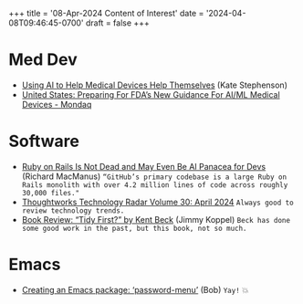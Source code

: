 +++
title = '08-Apr-2024 Content of Interest'
date = '2024-04-08T09:46:45-0700'
draft = false
+++


# Med Dev

-   [Using AI to Help Medical Devices Help Themselves](https://www.google.com/url?rct=j&sa=t&url=https://www.mddionline.com/artificial-intelligence/using-ai-to-help-medical-devices-help-themselves&ct=ga&cd=CAIyGjdmYTYyZTUxM2FiM2QxMmY6Y29tOmVuOlVT&usg=AOvVaw3VuFmJoznLBMgOY-ImZiXw)
    (Kate Stephenson)
-   [United States: Preparing For FDA&rsquo;s New Guidance For AI/ML Medical Devices - Mondaq](https://www.google.com/url?rct=j&sa=t&url=https://www.mondaq.com/unitedstates/life-sciences-biotechnology--nanotechnology/1445810/preparing-for-fdas-new-guidance-for-aiml-medical-devices&ct=ga&cd=CAIyGjdmYTYyZTUxM2FiM2QxMmY6Y29tOmVuOlVT&usg=AOvVaw2biqpJGr67WaWBV2_FCjD8)


# Software

-   [Ruby on Rails Is Not Dead and May Even Be AI Panacea for Devs](https://thenewstack.io/ruby-on-rails-is-not-dead-and-may-even-be-ai-panacea-for-devs/) (Richard MacManus) `“GitHub’s primary codebase is a large Ruby on Rails monolith with over 4.2 million lines of code across roughly 30,000 files."`
-   [Thoughtworks Technology Radar Volume 30: April 2024](https://www.thoughtworks.com/radar) `Always good to review technology trends.`
-   [Book Review: &ldquo;Tidy First?&rdquo; by Kent Beck](https://www.pathsensitive.com/2024/04/book-review-tidy-first.html)
    (Jimmy Koppel) `Beck has done some good work in the past, but this book, not so much.`


# Emacs

-   [Creating an Emacs package: ‘password-menu’](https://bobonmedicaldevicesoftware.com/blog/2024/04/08/creating-an-emacs-package-password-menu/) (Bob)
    `Yay!` 💥

